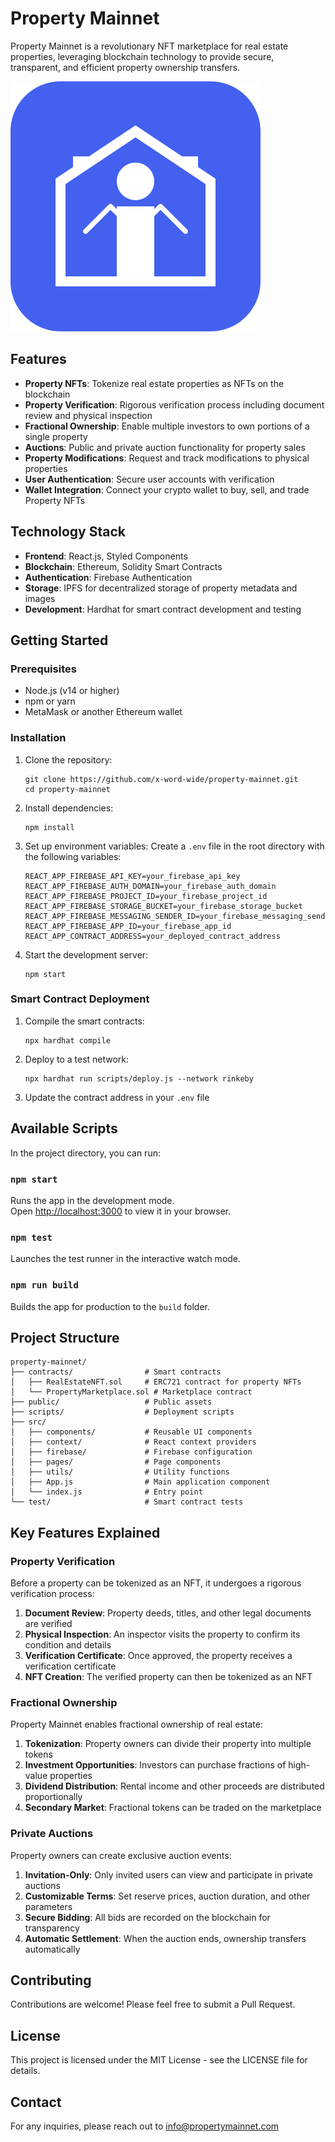 # Property Mainnet

Property Mainnet is a revolutionary NFT marketplace for real estate properties, leveraging blockchain technology to provide secure, transparent, and efficient property ownership transfers.

![Property Mainnet Logo](/public/logo.png)

## Features

- **Property NFTs**: Tokenize real estate properties as NFTs on the blockchain
- **Property Verification**: Rigorous verification process including document review and physical inspection
- **Fractional Ownership**: Enable multiple investors to own portions of a single property
- **Auctions**: Public and private auction functionality for property sales
- **Property Modifications**: Request and track modifications to physical properties
- **User Authentication**: Secure user accounts with verification
- **Wallet Integration**: Connect your crypto wallet to buy, sell, and trade Property NFTs

## Technology Stack

- **Frontend**: React.js, Styled Components
- **Blockchain**: Ethereum, Solidity Smart Contracts
- **Authentication**: Firebase Authentication
- **Storage**: IPFS for decentralized storage of property metadata and images
- **Development**: Hardhat for smart contract development and testing

## Getting Started

### Prerequisites

- Node.js (v14 or higher)
- npm or yarn
- MetaMask or another Ethereum wallet

### Installation

1. Clone the repository:
   ```
   git clone https://github.com/x-word-wide/property-mainnet.git
   cd property-mainnet
   ```

2. Install dependencies:
   ```
   npm install
   ```

3. Set up environment variables:
   Create a `.env` file in the root directory with the following variables:
   ```
   REACT_APP_FIREBASE_API_KEY=your_firebase_api_key
   REACT_APP_FIREBASE_AUTH_DOMAIN=your_firebase_auth_domain
   REACT_APP_FIREBASE_PROJECT_ID=your_firebase_project_id
   REACT_APP_FIREBASE_STORAGE_BUCKET=your_firebase_storage_bucket
   REACT_APP_FIREBASE_MESSAGING_SENDER_ID=your_firebase_messaging_sender_id
   REACT_APP_FIREBASE_APP_ID=your_firebase_app_id
   REACT_APP_CONTRACT_ADDRESS=your_deployed_contract_address
   ```

4. Start the development server:
   ```
   npm start
   ```

### Smart Contract Deployment

1. Compile the smart contracts:
   ```
   npx hardhat compile
   ```

2. Deploy to a test network:
   ```
   npx hardhat run scripts/deploy.js --network rinkeby
   ```

3. Update the contract address in your `.env` file

## Available Scripts

In the project directory, you can run:

### `npm start`

Runs the app in the development mode.\
Open [http://localhost:3000](http://localhost:3000) to view it in your browser.

### `npm test`

Launches the test runner in the interactive watch mode.

### `npm run build`

Builds the app for production to the `build` folder.

## Project Structure

```
property-mainnet/
├── contracts/                # Smart contracts
│   ├── RealEstateNFT.sol     # ERC721 contract for property NFTs
│   └── PropertyMarketplace.sol # Marketplace contract
├── public/                   # Public assets
├── scripts/                  # Deployment scripts
├── src/
│   ├── components/           # Reusable UI components
│   ├── context/              # React context providers
│   ├── firebase/             # Firebase configuration
│   ├── pages/                # Page components
│   ├── utils/                # Utility functions
│   ├── App.js                # Main application component
│   └── index.js              # Entry point
└── test/                     # Smart contract tests
```

## Key Features Explained

### Property Verification

Before a property can be tokenized as an NFT, it undergoes a rigorous verification process:

1. **Document Review**: Property deeds, titles, and other legal documents are verified
2. **Physical Inspection**: An inspector visits the property to confirm its condition and details
3. **Verification Certificate**: Once approved, the property receives a verification certificate
4. **NFT Creation**: The verified property can then be tokenized as an NFT

### Fractional Ownership

Property Mainnet enables fractional ownership of real estate:

1. **Tokenization**: Property owners can divide their property into multiple tokens
2. **Investment Opportunities**: Investors can purchase fractions of high-value properties
3. **Dividend Distribution**: Rental income and other proceeds are distributed proportionally
4. **Secondary Market**: Fractional tokens can be traded on the marketplace

### Private Auctions

Property owners can create exclusive auction events:

1. **Invitation-Only**: Only invited users can view and participate in private auctions
2. **Customizable Terms**: Set reserve prices, auction duration, and other parameters
3. **Secure Bidding**: All bids are recorded on the blockchain for transparency
4. **Automatic Settlement**: When the auction ends, ownership transfers automatically

## Contributing

Contributions are welcome! Please feel free to submit a Pull Request.

## License

This project is licensed under the MIT License - see the LICENSE file for details.

## Contact

For any inquiries, please reach out to info@propertymainnet.com

